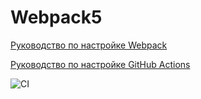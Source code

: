 # Webpack5

[Руководство по настройке Webpack](https://webpack.js.org/guides/)

[Руководство по настройке GitHub Actions](https://docs.github.com/en/actions/quickstart)

![CI](https://github.com/Cesaress/ahj-homework-1.1/actions/workflows/github-actions-demo.yml/badge.svg)
